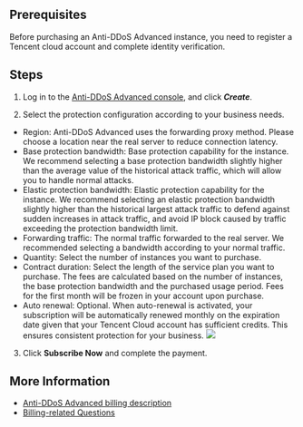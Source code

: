 ﻿[//]: # (chinagitpath:XXXXX)

## Prerequisites

Before purchasing an Anti-DDoS Advanced instance, you need to register a Tencent cloud account and complete identity verification.

## Steps
1. Log in to the [Anti-DDoS Advanced console](https://console.cloud.tencent.com/dayu/bgpip), and click ***Create***.

2.  Select the protection configuration according to your business needs.
 - Region: Anti-DDoS Advanced uses the forwarding proxy method. Please choose a location near the real server to reduce connection latency.
 - Base protection bandwidth: Base protection capability for the instance. We recommend selecting a base protection bandwidth slightly higher than the average value of the historical attack traffic, which will allow you to handle normal attacks.
 - Elastic protection bandwidth: Elastic protection capability for the instance. We recommend selecting an elastic protection bandwidth slightly higher than the historical largest attack traffic to defend against sudden increases in attack traffic, and avoid IP block caused by traffic exceeding the protection bandwidth limit.
 - Forwarding traffic: The normal traffic forwarded to the real server. We recommended selecting a bandwidth according to your normal traffic.
 - Quantity: Select the number of instances you want to purchase.
 - Contract duration: Select the length of the service plan you want to purchase. The fees are calculated based on the number of instances, the base protection bandwidth and the purchased usage period. Fees for the first month will be frozen in your account upon purchase.
 - Auto renewal: Optional. When auto-renewal is activated, your subscription will be automatically renewed monthly on the expiration date given that your Tencent Cloud account has sufficient credits. This ensures consistent protection for your business.
 ![](https://main.qcloudimg.com/raw/51bc6f38505956e06133aa5db64c7dcd.png)

3. Click **Subscribe Now** and complete the payment.

## More Information

- [Anti-DDoS Advanced billing description](https://cloud.tencent.com/document/product/1014/31100)
- [Billing-related Questions](https://cloud.tencent.com/document/product/1014/31140)

